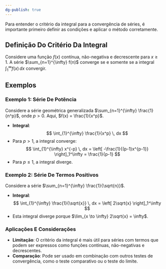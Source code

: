 ```yaml
---
dg-publish: true
---
```


Para entender o critério da integral para a convergência de séries, é importante primeiro definir as condições e aplicar o método corretamente.

## Definição Do Critério Da Integral

Considere uma função $f(x)$ contínua, não-negativa e decrescente para $x \geq 1$. A série $\sum_{n=1}^{\infty} f(n)$ converge se e somente se a integral $\int_{1}^{\infty} f(x) \, dx$ convergir.

## Exemplos

### Exemplo 1: Série De Potência

Considere a série geométrica generalizada $\sum_{n=1}^{\infty} \frac{1}{n^p}$, onde $p > 0$. Aqui, $f(x) = \frac{1}{x^p}$.

- **Integral**:
$$
  \int_{1}^{\infty} \frac{1}{x^p} \, dx
$$
- Para $p > 1$, a integral converge:
$$
  \int_{1}^{\infty} x^{-p} \, dx = \left[ -\frac{1}{(p-1)x^{p-1}} \right]_1^\infty = \frac{1}{p-1}
$$
- Para $p \leq 1$, a integral diverge.

### Exemplo 2: Série De Termos Positivos

Considere a série $\sum_{n=1}^{\infty} \frac{1}{\sqrt{n}}$.

- **Integral**:
$$
  \int_{1}^{\infty} \frac{1}{\sqrt{x}} \, dx = \left[ 2\sqrt{x} \right]_1^\infty
$$
- Esta integral diverge porque $\lim_{x \to \infty} 2\sqrt{x} = \infty$.

### Aplicações E Considerações

- **Limitação**: O critério da integral é mais útil para séries com termos que podem ser expressos como funções contínuas, não-negativas e decrescentes.
- **Comparação**: Pode ser usado em combinação com outros testes de convergência, como o teste comparativo ou o teste do limite.
